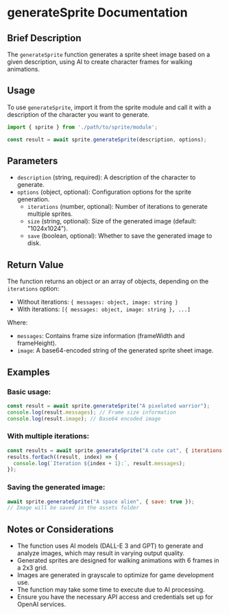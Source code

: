 # generateSprite Documentation

## Brief Description
The `generateSprite` function generates a sprite sheet image based on a given description, using AI to create character frames for walking animations.

## Usage
To use `generateSprite`, import it from the sprite module and call it with a description of the character you want to generate.

```javascript
import { sprite } from './path/to/sprite/module';

const result = await sprite.generateSprite(description, options);
```

## Parameters
- `description` (string, required): A description of the character to generate.
- `options` (object, optional): Configuration options for the sprite generation.
  - `iterations` (number, optional): Number of iterations to generate multiple sprites.
  - `size` (string, optional): Size of the generated image (default: "1024x1024").
  - `save` (boolean, optional): Whether to save the generated image to disk.

## Return Value
The function returns an object or an array of objects, depending on the `iterations` option:
- Without iterations: `{ messages: object, image: string }`
- With iterations: `[{ messages: object, image: string }, ...]`

Where:
- `messages`: Contains frame size information (frameWidth and frameHeight).
- `image`: A base64-encoded string of the generated sprite sheet image.

## Examples

### Basic usage:
```javascript
const result = await sprite.generateSprite("A pixelated warrior");
console.log(result.messages); // Frame size information
console.log(result.image); // Base64 encoded image
```

### With multiple iterations:
```javascript
const results = await sprite.generateSprite("A cute cat", { iterations: 3 });
results.forEach((result, index) => {
  console.log(`Iteration ${index + 1}:`, result.messages);
});
```

### Saving the generated image:
```javascript
await sprite.generateSprite("A space alien", { save: true });
// Image will be saved in the assets folder
```

## Notes or Considerations
- The function uses AI models (DALL-E 3 and GPT) to generate and analyze images, which may result in varying output quality.
- Generated sprites are designed for walking animations with 6 frames in a 2x3 grid.
- Images are generated in grayscale to optimize for game development use.
- The function may take some time to execute due to AI processing.
- Ensure you have the necessary API access and credentials set up for OpenAI services.